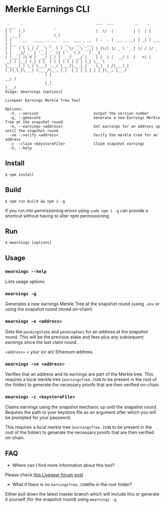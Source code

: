 # Merkle Earnings CLI

```
 _     _                                 ___  ___          _    _        _____                 _
| |   (_)                                |  \/  |         | |  | |      |  ___|               (_)
| |    ___   _____ _ __   ___  ___ _ __  | .  . | ___ _ __| | _| | ___  | |__  __ _ _ __ _ __  _ _ __   __ _ ___
| |   | \ \ / / _ \ '_ \ / _ \/ _ \ '__| | |\/| |/ _ \ '__| |/ / |/ _ \ |  __|/ _` | '__| '_ \| | '_ \ / _` / __|
| |___| |\ V /  __/ |_) |  __/  __/ |    | |  | |  __/ |  |   <| |  __/ | |__| (_| | |  | | | | | | | | (_| \__ \
\_____/_| \_/ \___| .__/ \___|\___|_|    \_|  |_/\___|_|  |_|\_\_|\___| \____/\__,_|_|  |_| |_|_|_| |_|\__, |___/
                  | |                                                                                   __/ |
                  |_|                                                                                  |___/
Usage: mearnings [options]

Livepeer Earnings Merkle Tree Tool

Options:
  -V, --version                         output the version number
  -g, --generate                        Generate a new Earnings Merkle Tree at the snapshot round
  -e, --earnings <address>              Get earnings for an address up until the snapshot round
  -ve --verify <address>                Verify the merkle tree for an address
  -c --claim <keystoreFile>             Claim snapshot earnings
  -h, --help
```

## Install

```
$ npm install
```

## Build

```
$ npm run build && npm i -g
```

If you run into permissioning errors using `sudo npm i -g` can provide a shortcut without having to alter npm permissioning.

## Run 
```
$ mearnings [options]
```

## Usage 

### `mearnings --help` 

Lists usage options 

### `mearnings -g`

Generates a new earnings Merkle Tree at the snapshot round (using `.env` or using the snapshot round stored on-chain)

### `mearnings -e <address>`

Gets the `pendingStake` and `pendingFees` for an address at the snapshot round. This will be the previous stake and fees plus any subsequent earnings since the last claim round. 

`<address>` = your (or an) Ethereum address

### `mearnings -ve <address>`

Verifies that an address and its earnings are part of the Merkle tree. This requires a local merkle tree (`earningsTree.JSON` to be present in the root of the folder) to generate the necessary proofs that are then verified on-chain. 

### `mearnings -c <keystoreFile>`

Claims earnings using the snapshot mechanic up until the snapshot round. Requires the path to your keystore file as an argument after which you will be prompted for your password. 

This requires a local merkle tree (`earningsTree.JSON` to be present in the root of the folder) to generate the necessary proofs that are then verified on-chain. 

## FAQ 

- Where can I find more information about this tool? 

Please check [this Livepeer forum post](https://forum.livepeer.org/t/lip-52-verify-the-snapshot-for-yourself/1153)

- What if there is no `earningsTree.JSON`file in the root folder? 

Either pull down the latest master branch which will include this or generate it yourself (for the snapshot round) using `mearnings -g`. 
